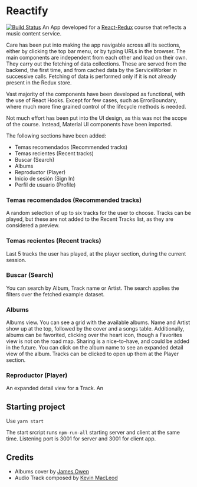 # Reactify

[![Build Status](https://travis-ci.org/joemccann/dillinger.svg?branch=master)](https://travis-ci.org/joemccann/dillinger)
An App developed for a [React-Redux](https://cursos.trainingit.es/course/view.php?id=39) course that reflects a music content service.

Care has been put into making the app navigable across all its sections, either by clicking the top bar menu, or by typing URLs in the browser. The main components are independent from each other and load on their own. They carry out the fetching of data collections. These are served from the backend, the first time, and from cached data by the ServiceWorker in successive calls. Fetching of data is performed only if it is not already present in the Redux store.

Vast majority of the components have been developed as functional, with the use of React Hooks. Except for few cases, such as ErrorBoundary, where much more fine grained control of the lifecycle methods is needed.

Not much effort has been put into the UI design, as this was not the scope of the course. Instead, Material UI components have been imported.

The following sections have been added:

- Temas recomendados (Recommended tracks)
- Temas recientes (Recent tracks)
- Buscar (Search)
- Albums
- Reproductor (Player)
- Inicio de sesión (Sign In)
- Perfil de usuario (Profile)

### Temas recomendados (Recommended tracks)

A random selection of up to six tracks for the user to choose. Tracks can be played, but these are not added to the Recent Tracks list, as they are considered a preview.

### Temas recientes (Recent tracks)

Last 5 tracks the user has played, at the player section, during the current session.

### Buscar (Search)

You can search by Album, Track name or Artist. The search applies the filters over the fetched example dataset.

### Albums

Albums view. You can see a grid with the available albums. Name and Artist show up at the top, followed by the cover and a songs table. Additionally, albums can be favorited, clicking over the heart icon, though a Favorites view is not on the road map. Sharing is a nice-to-have, and could be added in the future.
You can click on the album name to see an expanded detail view of the album. Tracks can be clicked to open up them at the Player section.

### Reproductor (Player)

An expanded detail view for a Track. An <audio> player appears. If you click on play the player goes into floating mode, docked at the bottom of the page. It will remain in this mode for the rest of the session, though playing can be stopped. It will start playing a new track if you click on it from an Album view.

## Starting project

Use `yarn start`

The start srcript runs `npm-run-all` starting server and client at the same time. Listening port is 3001 for server and 3001 for client app.

## Credits

- Albums cover by [James Owen](https://unsplash.com/photos/c-NBiJrhwdM)
- Audio Track composed by [Kevin MacLeod](https://twitter.com/kmacleod)
